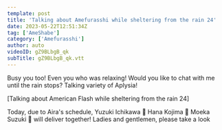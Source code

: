 ```yaml
---
template: post
title: 'Talking about Amefurasshi while sheltering from the rain 24'
date: 2023-05-22T12:51:34Z
tag: ['AmeShabe']
category: ['Amefurasshi']
author: auto 
videoID: gZ9BLbgB_qk
subTitle: gZ9BLbgB_qk.vtt
---
```

Busy you too! Even you who was relaxing!
Would you like to chat with me until the rain stops?
Talking variety of Aplysia!

[Talking about American Flash while sheltering from the rain 24]

Today, due to Aira's schedule,
Yuzuki Ichikawa 💜 Hana Kojima 💙 Moeka Suzuki 💛 will deliver together!
Ladies and gentlemen, please take a look
